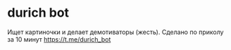 # durich bot
Ищет картиночки и делает демотиваторы (жесть). Сделано по приколу за 10 минут
https://t.me/durich_bot